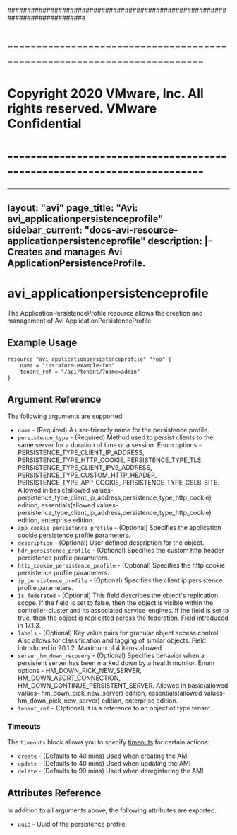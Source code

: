 ############################################################################
# ------------------------------------------------------------------------
# Copyright 2020 VMware, Inc.  All rights reserved. VMware Confidential
# ------------------------------------------------------------------------
###

---
layout: "avi"
page_title: "Avi: avi_applicationpersistenceprofile"
sidebar_current: "docs-avi-resource-applicationpersistenceprofile"
description: |-
  Creates and manages Avi ApplicationPersistenceProfile.
---

# avi_applicationpersistenceprofile

The ApplicationPersistenceProfile resource allows the creation and management of Avi ApplicationPersistenceProfile

## Example Usage

```hcl
resource "avi_applicationpersistenceprofile" "foo" {
    name = "terraform-example-foo"
    tenant_ref = "/api/tenant/?name=admin"
}
```

## Argument Reference

The following arguments are supported:

* `name` - (Required) A user-friendly name for the persistence profile.
* `persistence_type` - (Required) Method used to persist clients to the same server for a duration of time or a session. Enum options - PERSISTENCE_TYPE_CLIENT_IP_ADDRESS, PERSISTENCE_TYPE_HTTP_COOKIE, PERSISTENCE_TYPE_TLS, PERSISTENCE_TYPE_CLIENT_IPV6_ADDRESS, PERSISTENCE_TYPE_CUSTOM_HTTP_HEADER, PERSISTENCE_TYPE_APP_COOKIE, PERSISTENCE_TYPE_GSLB_SITE. Allowed in basic(allowed values- persistence_type_client_ip_address,persistence_type_http_cookie) edition, essentials(allowed values- persistence_type_client_ip_address,persistence_type_http_cookie) edition, enterprise edition.
* `app_cookie_persistence_profile` - (Optional) Specifies the application cookie persistence profile parameters.
* `description` - (Optional) User defined description for the object.
* `hdr_persistence_profile` - (Optional) Specifies the custom http header persistence profile parameters.
* `http_cookie_persistence_profile` - (Optional) Specifies the http cookie persistence profile parameters.
* `ip_persistence_profile` - (Optional) Specifies the client ip persistence profile parameters.
* `is_federated` - (Optional) This field describes the object's replication scope. If the field is set to false, then the object is visible within the controller-cluster and its associated service-engines. If the field is set to true, then the object is replicated across the federation. Field introduced in 17.1.3.
* `labels` - (Optional) Key value pairs for granular object access control. Also allows for classification and tagging of similar objects. Field introduced in 20.1.2. Maximum of 4 items allowed.
* `server_hm_down_recovery` - (Optional) Specifies behavior when a persistent server has been marked down by a health monitor. Enum options - HM_DOWN_PICK_NEW_SERVER, HM_DOWN_ABORT_CONNECTION, HM_DOWN_CONTINUE_PERSISTENT_SERVER. Allowed in basic(allowed values- hm_down_pick_new_server) edition, essentials(allowed values- hm_down_pick_new_server) edition, enterprise edition.
* `tenant_ref` - (Optional) It is a reference to an object of type tenant.


### Timeouts

The `timeouts` block allows you to specify [timeouts](https://www.terraform.io/docs/configuration/resources.html#timeouts) for certain actions:

* `create` - (Defaults to 40 mins) Used when creating the AMI
* `update` - (Defaults to 40 mins) Used when updating the AMI
* `delete` - (Defaults to 90 mins) Used when deregistering the AMI

## Attributes Reference

In addition to all arguments above, the following attributes are exported:

* `uuid` -  Uuid of the persistence profile.

